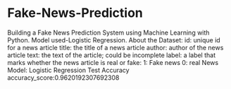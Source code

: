 # Fake-News-Prediction
Building a Fake News Prediction System using Machine Learning with Python. Model used-Logistic Regression.
About the Dataset:
    id: unique id for a news article
    title: the title of a news article
    author: author of the news article
    text: the text of the article; could be incomplete
    label: a label that marks whether the news article is real or fake:
         1: Fake news
         0: real News
Model: Logistic Regression
Test Accuracy
    accuracy_score:0.9620192307692308
